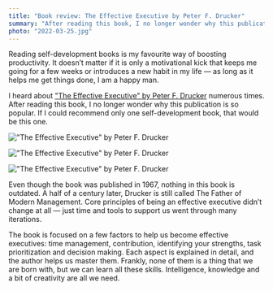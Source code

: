 ```yaml
---
title: "Book review: The Effective Executive by Peter F. Drucker"
summary: "After reading this book, I no longer wonder why this publication is so popular. If I could recommend only one self-development book, that would be this one."
photo: "2022-03-25.jpg"
---
```


Reading self-development books is my favourite way of boosting productivity. It doesn’t matter if it is only a motivational kick that keeps me going for a few weeks or introduces a new habit in my life — as long as it helps me get things done, I am a happy man.

I heard about ["The Effective Executive" by Peter F. Drucker](https://www.goodreads.com/book/show/48019.The_Effective_Executive) numerous times. After reading this book, I no longer wonder why this publication is so popular. If I could recommend only one self-development book, that would be this one.

!["The Effective Executive" by Peter F. Drucker](/photos/2022-03-25-1.jpg)

!["The Effective Executive" by Peter F. Drucker](/photos/2022-03-25-2.jpg)

!["The Effective Executive" by Peter F. Drucker](/photos/2022-03-25-3.jpg)

Even though the book was published in 1967, nothing in this book is outdated. A half of a century later, Drucker is still called The Father of Modern Management. Core principles of being an effective executive didn’t change at all — just time and tools to support us went through many iterations.

The book is focused on a few factors to help us become effective executives: time management, contribution, identifying your strengths, task prioritization and decision making. Each aspect is explained in detail, and the author helps us master them. Frankly, none of them is a thing that we are born with, but we can learn all these skills. Intelligence, knowledge and a bit of creativity are all we need.
